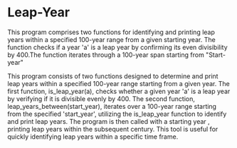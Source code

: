 # Leap-Year
This program comprises two functions for identifying and printing leap years within a specified 100-year range from a given starting year. The function checks if a year 'a' is a leap year by confirming its even divisibility by 400.The function iterates through a 100-year span starting from "Start-year"

This program consists of two functions designed to determine and print leap years within a specified 100-year range starting from a given year. The first function, is_leap_year(a), checks whether a given year 'a' is a leap year by verifying if it is divisible evenly by 400. The second function, leap_years_between(start_year), iterates over a 100-year range starting from the specified 'start_year', utilizing the is_leap_year function to identify and print leap years. The program is then called with a starting year , printing leap years within the subsequent century. This tool is useful for quickly identifying leap years within a specific time frame.
